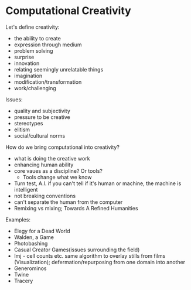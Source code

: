 # Computational Creativity

Let's define creativity:
* the ability to create
* expression through medium
* problem solving
* surprise
* innovation
* relating seemingly unrelatable things
* imagination
* modification/transformation
* work/challenging

Issues:
* quality and subjectivity
* pressure to be creative
* stereotypes 
* elitism
* social/cultural norms

How do we bring computational into creativity?
* what is doing the creative work
* enhancing human ability 
* core vaues as a discipline? Or tools? 
  * Tools change what we know
* Turn test, A.I. if you can't tell if it's human or machine, the machine is intelligent
* not breaking conventions
* can't separate the human from the computer
* Remixing vs mixing; Towards A Refined Humanities

Examples: 
* Elegy for a Dead World
* Walden, a Game
* Photobashing
* Casual Creator Games(issues surrounding the field)
* Imj - cell counts etc. same algorithm to overlay stills from films (Visualization); defermation/repurposing from one domain into another 
* Generominos
* Twine
* Tracery
